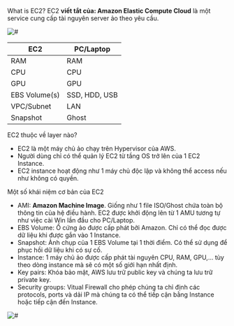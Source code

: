 What is EC2?
EC2 **viết tắt của: Amazon Elastic Compute Cloud** là một service cung cấp tài nguyên server ảo theo yêu cầu.

![#](https://docs.aws.amazon.com/images/AWSEC2/latest/UserGuide/images/ec2-instances.png)

| EC2  | PC/Laptop |
|------|-----------|
| RAM  |    RAM    |
| CPU  |    CPU    |
| GPU  |    GPU    |
| EBS Volume(s)  |    SSD, HDD, USB    |
| VPC/Subnet  |    LAN    |
| Snapshot  |    Ghost    |

EC2 thuộc về layer nào?
- EC2 là một máy chủ ảo chạy trên Hypervisor của AWS.
- Người dùng chỉ có thể quản lý EC2 từ tầng OS trở lên của 1 EC2 Instance.
- EC2 instance hoạt động như 1 máy chủ độc lập và không thể access nếu như không có quyền.

Một số khái niệm cơ bản của EC2
- AMI: **Amazon Machine Image**. Giống như 1 file ISO/Ghost chứa toàn bộ thông tin của hệ điều hành. EC2 được khởi động lên từ 1 AMU tương tự như việc cài Win lần đầu cho PC/Laptop.
- EBS Volume: Ổ cứng ảo được cấp phát bởi Amazon. Chỉ có thể đọc được dữ liệu khi được gắn vào 1 Instance.
- Snapshot: Ảnh chụp của 1 EBS Volume tại 1 thời điểm. Có thể sử dụng để phục hồi dữ liệu khi có sự cố.
- Instance: 1 máy chủ ảo được cấp phát tài nguyên CPU, RAM, GPU,... tùy theo dòng instance mà sẽ có một số giới hạn nhất định.
- Key pairs: Khóa bảo mật, AWS lưu trữ public key và chúng ta lưu trữ private key.
- Security groups: Vitual Firewall cho phép chúng ta chỉ định các protocols, ports và dải IP mà chúng ta có thể tiếp cận bằng Instance hoặc tiếp cận đến Instance.

![#](https://cdn.prod.website-files.com/63403546259748be2de2e194/650ab55d4e1aa07a9bc26220_f_nXQKWGtk-uNGiWq0v4I0_CJUSxbWs-k3GeejybrBbbEmHm7B6ok-AodZYHgu6D9-ZslcDxkr6bpsrgbR8pYwQyaAUnB-fOHWhVdh3j3l_YHlJobUPP7z84X2kQsh528juycfggQUGSaTkonTB5zRg.gif)






